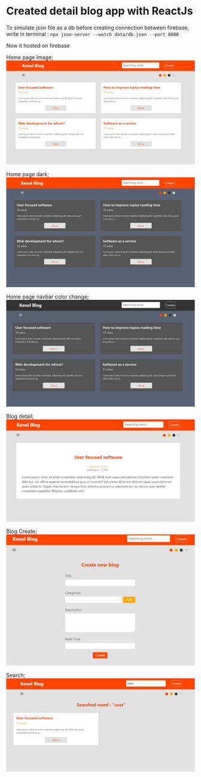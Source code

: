 # Created detail blog app with ReactJs

To simulate json file as a db before creating connection between firebase, write in terminal : `npx json-server --watch data/db.json --port 8000`

Now it hosted on firebase

Home page Image;
![Home image](/public/img/home.jpg "Home")

Home page dark;
![Home dark](/public/img/home-dark.jpg "Home dark")

Home page navbar color change;
![Home navbar color change](/public/img/home-dark-navbar.jpg "navbar color change")

Blog detail;
![Home detail](/public/img/blog-detail-light.jpg "blog detail")

Blog Create;
![blog create](/public/img/create-blog-light.jpg "blog create")

Search;
![search](/public/img/blog-search-light.jpg "search")